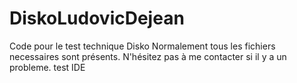 # DiskoLudovicDejean

Code pour le test technique Disko
Normalement tous les fichiers necessaires sont présents.
N'hésitez pas à me contacter si il y a un probleme.
test IDE